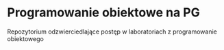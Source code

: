 # Programowanie obiektowe na PG

Repozytorium odzwierciedlające postęp w laboratoriach z programowanie obiektowego
